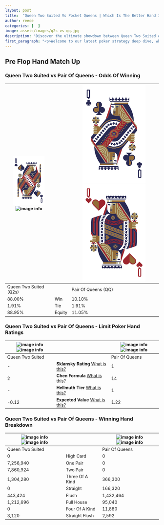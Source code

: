 ```yaml
---
layout: post
title:  "Queen Two Suited Vs Pocket Queens | Which Is The Better Hand In Poker? A Complete Guide"
author: reece
categories: [  ]
image: assets/images/q2s-vs-qq.jpg
description: "Discover the ultimate showdown between Queen Two Suited and Pair Of Queens in poker! Uncover the odds, strategies, and scenarios where one hand triumphs over the other. Get ready to up your poker game with this thrilling analysis."
first_paragraph: "<p>Welcome to our latest poker strategy deep dive, where we're pitting two distinct hands against each other in a high-stakes showdown: Queen Two Suited vs Pair Of Queens.</p><p>In the dynamic world of poker, every decision counts, and knowing which hand holds the upper hand is key to your success at the table.</p><p>In this article, we'll dissect these two hands, explore the scenarios where one dominates the other, and equip you with the knowledge to make strategic choices that can tip the odds in your favor.</p><p>Get ready to unravel the intriguing dynamics of these poker hands and elevate your game to new heights.</p>"
---
```




[comment]: # (sp0)

## Pre Flop Hand Match Up

<div class="table hand-ratings" markdown="1"> 



### Queen Two Suited vs Pair Of Queens - Odds Of Winning


    
| ![image info](assets/images/hand1/Q.png) ![image info](assets/images/hand1/2s.png) |  | ![image info](assets/images/hand2/Q.png) ![image info](assets/images/hand2/Qo.png) |
| -------- | -------- | -------- |
| Queen Two Suited (Q2s) |  | Pair Of Queens (QQ) |
| 88.00% | Win | 10.10% |
| 1.91% | Tie | 1.91% |
| 88.95% | Equity | 11.05% |




[comment]: # (sp1)



### Queen Two Suited vs Pair Of Queens - Limit Poker Hand Ratings


    
| ![image info](https://www.riverpairs.com/assets/images/hand1/Q.png) ![image info](https://www.riverpairs.com/assets/images/hand1/2s.png) |  | ![image info](https://www.riverpairs.com/assets/images/hand2/Q.png) ![image info](https://www.riverpairs.com/assets/images/hand2/Qo.png) |
| -------- | -------- | -------- |
| Queen Two Suited |  | Pair Of Queens |
| - | **Sklansky Rating** [What is this?](/sklansky-rating-explained) | 1 |
| 2 | **Chen Formula** [What is this?](/chen-formula-explained) | 14 |
| - | **Hellmuth Tier** [What is this?](/Hellmuth-tier-explained) | 1 |
| -0.12 | **Expected Value** [What is this?](/expected-value-explained) | 1.22 |




[comment]: # (sp2)



### Queen Two Suited vs Pair Of Queens - Winning Hand Breakdown


    
| ![image info](https://www.riverpairs.com/assets/images/hand1/Q.png) ![image info](https://www.riverpairs.com/assets/images/hand1/2s.png) |  | ![image info](https://www.riverpairs.com/assets/images/hand2/Q.png) ![image info](https://www.riverpairs.com/assets/images/hand2/Qo.png) |
| -------- | -------- | -------- |
| Queen Two Suited |  | Pair Of Queens |
| 0 | High Card | 0 |
| 7,256,940 | One Pair | 0 |
| 7,860,924 | Two Pair | 0 |
| 1,304,280 | Three Of A Kind | 366,300 |
| 0 | Straight | 166,320 |
| 443,424 | Flush | 1,432,464 |
| 1,212,696 | Full House | 95,040 |
| 0 | Four Of A Kind | 11,880 |
| 3,120 | Straight Flush | 2,592 |




[comment]: # (sp3)



</div>

[comment]: # (sp4)



[comment]: # (sp5)

